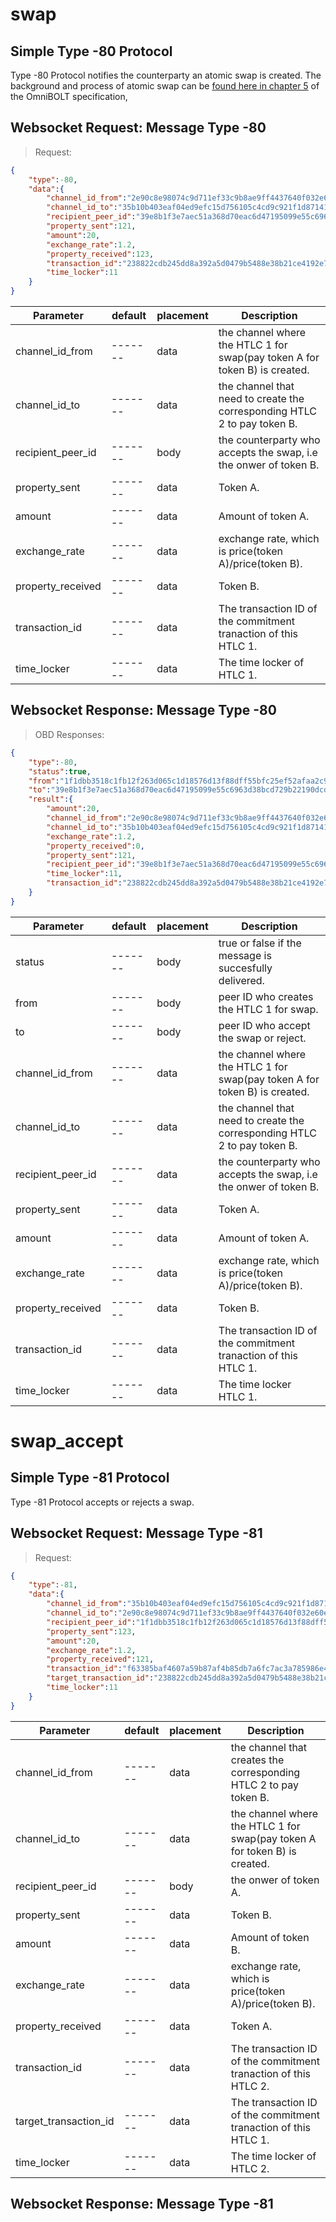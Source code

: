 # swap

## Simple Type -80 Protocol

Type -80 Protocol notifies the counterparty an atomic swap is created. The background and process of atomic swap can be [found here in chapter 5](https://github.com/omnilaboratory/OmniBOLT-spec/blob/master/OmniBOLT-05-Atomic-Swap-among-Channels.md#omnibolt-5-atomic-swap-protocol-among-channels) of the OmniBOLT specification, 

## Websocket Request: Message Type -80

> Request:

```json
{
    "type":-80,
    "data":{
        "channel_id_from":"2e90c8e98074c9d711ef33c9b8ae9ff4437640f032e60ecf5626a4ca9b432b02",
        "channel_id_to":"35b10b403eaf04ed9efc15d756105c4cd9c921f1d871411eda54d499409ec8e8",
        "recipient_peer_id":"39e8b1f3e7aec51a368d70eac6d47195099e55c6963d38bcd729b22190dcdae0 ",
        "property_sent":121,
        "amount":20,
        "exchange_rate":1.2,
        "property_received":123,
        "transaction_id":"238822cdb245dd8a392a5d0479b5488e38b21ce4192e77fa03f408796037d88e",
        "time_locker":11
    }
}
```

Parameter | default | placement | Description
--------- | ------- | --------- | ------------
channel_id_from    | ------- |   data    | the channel where the HTLC 1 for swap(pay token A for token B) is created.
channel_id_to      | ------- |   data    | the channel that need to create the corresponding HTLC 2 to pay token B.
recipient_peer_id        | ------- |   body    | the counterparty who accepts the swap, i.e the onwer of token B.
property_sent      | ------- |   data  | Token A.
amount             | ------- |   data  | Amount of token A.
exchange_rate      | ------- |   data  | exchange rate, which is price(token A)/price(token B).
property_received  | ------- |   data  | Token B.
transaction_id     | ------- |   data  | The transaction ID of the commitment tranaction of this HTLC 1.
time_locker        | ------- |   data  | The time locker of HTLC 1.


## Websocket Response: Message Type -80

> OBD Responses:

```json
{
    "type":-80,
    "status":true,
    "from":"1f1dbb3518c1fb12f263d065c1d18576d13f88dff55bfc25ef52afaa2c97a5d2",
    "to":"39e8b1f3e7aec51a368d70eac6d47195099e55c6963d38bcd729b22190dcdae0",
    "result":{
        "amount":20,
        "channel_id_from":"2e90c8e98074c9d711ef33c9b8ae9ff4437640f032e60ecf5626a4ca9b432b02",
        "channel_id_to":"35b10b403eaf04ed9efc15d756105c4cd9c921f1d871411eda54d499409ec8e8",
        "exchange_rate":1.2,
        "property_received":0,
        "property_sent":121,
        "recipient_peer_id":"39e8b1f3e7aec51a368d70eac6d47195099e55c6963d38bcd729b22190dcdae0",
        "time_locker":11,
        "transaction_id":"238822cdb245dd8a392a5d0479b5488e38b21ce4192e77fa03f408796037d88e"
    }
}
```

Parameter | default | placement | Description
--------- | ------- | --------- | ------------
status    | ------- |   body    | true or false if the message is succesfully delivered.
from      | ------- |   body    | peer ID who creates the HTLC 1 for swap.
to      | ------- |   body    | peer ID who accept the swap or reject.
channel_id_from    | ------- |   data    | the channel where the HTLC 1 for swap(pay token A for token B) is created.
channel_id_to      | ------- |   data    | the channel that need to create the corresponding HTLC 2 to pay token B.
recipient_peer_id        | ------- |   data    | the counterparty who accepts the swap, i.e the onwer of token B.
property_sent      | ------- |   data  | Token A.
amount             | ------- |   data  | Amount of token A.
exchange_rate      | ------- |   data  | exchange rate, which is price(token A)/price(token B).
property_received  | ------- |   data  | Token B.
transaction_id     | ------- |   data  | The transaction ID of the commitment tranaction of this HTLC 1.
time_locker        | ------- |   data  | The time locker HTLC 1. 


# swap_accept

## Simple Type -81 Protocol

Type -81 Protocol accepts or rejects a swap.

## Websocket Request: Message Type -81

> Request:

```json
{
    "type":-81,
    "data":{
        "channel_id_from":"35b10b403eaf04ed9efc15d756105c4cd9c921f1d871411eda54d499409ec8e8",
        "channel_id_to":"2e90c8e98074c9d711ef33c9b8ae9ff4437640f032e60ecf5626a4ca9b432b02",
        "recipient_peer_id":"1f1dbb3518c1fb12f263d065c1d18576d13f88dff55bfc25ef52afaa2c97a5d2",
        "property_sent":123,
        "amount":20,
        "exchange_rate":1.2,
        "property_received":121,
        "transaction_id":"f63385baf4607a59b87af4b85db7a6fc7ac3a785986e4ebd7fc008610335dfcc",
        "target_transaction_id":"238822cdb245dd8a392a5d0479b5488e38b21ce4192e77fa03f408796037d88e",
        "time_locker":11
    }
}
```

Parameter | default | placement | Description
--------- | ------- | --------- | ------------
channel_id_from    | ------- |   data    | the channel that creates the corresponding HTLC 2 to pay token B.
channel_id_to      | ------- |   data    | the channel where the HTLC 1 for swap(pay token A for token B) is created.
recipient_peer_id        | ------- |   body    | the onwer of token A.
property_sent      | ------- |   data  | Token B.
amount             | ------- |   data  | Amount of token B.
exchange_rate      | ------- |   data  | exchange rate, which is price(token A)/price(token B).
property_received  | ------- |   data  | Token A.
transaction_id     | ------- |   data  | The transaction ID of the commitment tranaction of this HTLC 2.
target_transaction_id | ------- |   data  | The transaction ID of the commitment tranaction of this HTLC 1.
time_locker        | ------- |   data  | The time locker of HTLC 2.


## Websocket Response: Message Type -81

